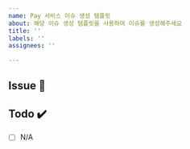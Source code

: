```yaml
---
name: Pay 서비스 이슈 생성 템플릿
about: 해당 이슈 생성 템플릿을 사용하여 이슈를 생성해주세요
title: ''
labels: ''
assignees: ''

---
```

## Issue 📌
[//]: # (전체 작업에 대해 간략한 설명)

## Todo ✔️
[//]: # (해야할 일 간단한 체크리스트)
- [ ] N/A